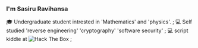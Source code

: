### I'm Sasiru Ravihansa

🎓 Undergraduate student intrested in 'Mathematics' and 'physics'. ;
💻 Self studied 'reverse engineering' 'cryptography' 'software security' ;
💻 script kiddie at <img src="http://www.hackthebox.eu/badge/image/103575" alt="Hack The Box"> ;
